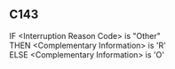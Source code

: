 ## C143
IF &lt;Interruption Reason Code&gt; is "Other"  
THEN &lt;Complementary Information&gt; is 'R'  
ELSE &lt;Complementary Information&gt; is 'O'
